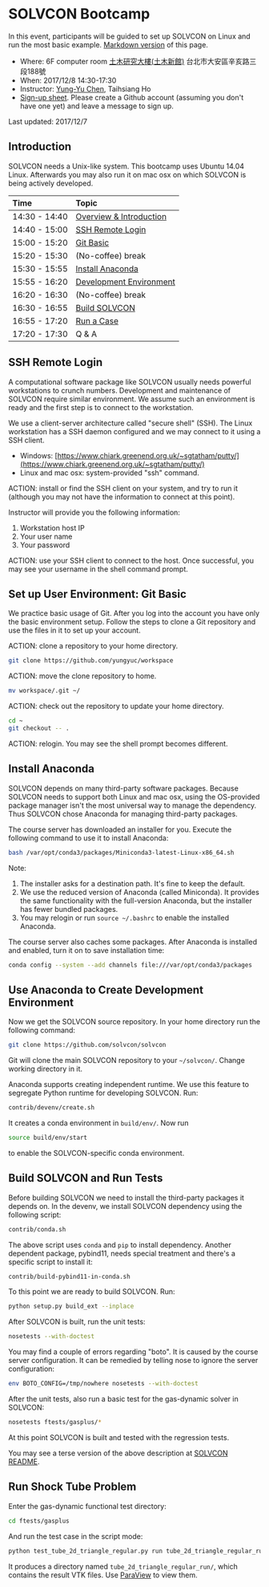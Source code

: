# SOLVCON Bootcamp

In this event, participants will be guided to set up SOLVCON on Linux and run
the most basic example.
[Markdown version](https://github.com/solvcon/seminar/blob/gh-pages/2017/bootcamp/index.md)
of this page.

* Where: 6F computer room [土木研究大樓(土木新館)](https://goo.gl/maps/kwMsLqLwFEH2) 台北市大安區辛亥路三段188號
* When: 2017/12/8 14:30-17:30
* Instructor: [Yung-Yu Chen](mailto:yyc@solvcon.net), Taihsiang Ho
* [Sign-up sheet](https://github.com/solvcon/seminar/issues/7).  Please create
  a Github account (assuming you don't have one yet) and leave a message to
  sign up.

Last updated: 2017/12/7

## <a name="intro"></a>Introduction

SOLVCON needs a Unix-like system.  This bootcamp uses Ubuntu 14.04 Linux.
Afterwards you may also run it on mac osx on which SOLVCON is being actively
developed.

| Time          | Topic                             |
| :------------ | :-------------------------------- |
| 14:30 - 14:40 | [Overview & Introduction](#intro) |
| 14:40 - 15:00 | [SSH Remote Login](#ssh)          |
| 15:00 - 15:20 | [Git Basic](#git)                 |
| 15:20 - 15:30 | (No-coffee) break                 |
| 15:30 - 15:55 | [Install Anaconda](#conda)        |
| 15:55 - 16:20 | [Development Environment](#de)    |
| 16:20 - 16:30 | (No-coffee) break                 |
| 16:30 - 16:55 | [Build SOLVCON](#build)           |
| 16:55 - 17:20 | [Run a Case](#run)                |
| 17:20 - 17:30 | Q & A                             |

## <a name="ssh"></a>SSH Remote Login

A computational software package like SOLVCON usually needs powerful
workstations to crunch numbers.  Development and maintenance of SOLVCON require
similar environment.  We assume such an environment is ready and the first step
is to connect to the workstation.

We use a client-server architecture called "secure shell" (SSH).  The Linux
workstation has a SSH daemon configured and we may connect to it using a SSH
client.

* Windows: [https://www.chiark.greenend.org.uk/~sgtatham/putty/](https://www.chiark.greenend.org.uk/~sgtatham/putty/)
* Linux and mac osx: system-provided "ssh" command.

ACTION: install or find the SSH client on your system, and try to run it
(although you may not have the information to connect at this point).

Instructor will provide you the following information:

1. Workstation host IP
2. Your user name
3. Your password

ACTION: use your SSH client to connect to the host.  Once successful, you may
see your username in the shell command prompt.

## <a name="git"></a>Set up User Environment: Git Basic

We practice basic usage of Git.  After you log into the account you have only
the basic environment setup.  Follow the steps to clone a Git repository and
use the files in it to set up your account.

ACTION: clone a repository to your home directory.

```bash
git clone https://github.com/yungyuc/workspace
```

ACTION: move the clone repository to home.

```bash
mv workspace/.git ~/
```

ACTION: check out the repository to update your home directory.

```bash
cd ~
git checkout -- .
```

ACTION: relogin.  You may see the shell prompt becomes different.

## <a name="conda"></a>Install Anaconda

SOLVCON depends on many third-party software packages.  Because SOLVCON needs
to support both Linux and mac osx, using the OS-provided package manager isn't
the most universal way to manage the dependency.  Thus SOLVCON chose Anaconda
for managing third-party packages.

The course server has downloaded an installer for you.  Execute the following
command to use it to install Anaconda:

```bash
bash /var/opt/conda3/packages/Miniconda3-latest-Linux-x86_64.sh
```

Note:

1. The installer asks for a destination path.  It's fine to keep the default.
2. We use the reduced version of Anaconda (called Miniconda).  It provides the
   same functionality with the full-version Anaconda, but the installer has
   fewer bundled packages.
3. You may relogin or run `source ~/.bashrc` to enable the installed Anaconda.

The course server also caches some packages.  After Anaconda is installed and
enabled, turn it on to save installation time:

```bash
conda config --system --add channels file:///var/opt/conda3/packages
```

## <a name="de"></a>Use Anaconda to Create Development Environment

Now we get the SOLVCON source repository.  In your home directory run the
following command:

```bash
git clone https://github.com/solvcon/solvcon
```

Git will clone the main SOLVCON repository to your `~/solvcon/`.  Change
working directory in it.

Anaconda supports creating independent runtime.  We use this feature to
segregate Python runtime for developing SOLVCON.  Run:

```bash
contrib/devenv/create.sh
```

It creates a conda environment in `build/env/`.  Now run

```bash
source build/env/start
```

to enable the SOLVCON-specific conda environment.

## <a name="build"></a>Build SOLVCON and Run Tests

Before building SOLVCON we need to install the third-party packages it depends
on.  In the devenv, we install SOLVCON dependency using the following script:

```bash
contrib/conda.sh
```

The above script uses `conda` and `pip` to install dependency.  Another
dependent package, pybind11, needs special treatment and there's a specific
script to install it:

```bash
contrib/build-pybind11-in-conda.sh
```

To this point we are ready to build SOLVCON.  Run:

```bash
python setup.py build_ext --inplace
```

After SOLVCON is built, run the unit tests:

```bash
nosetests --with-doctest
```

You may find a couple of errors regarding "boto".  It is caused by the course
server configuration.  It can be remedied by telling nose to ignore the server
configuration:

```bash
env BOTO_CONFIG=/tmp/nowhere nosetests --with-doctest
```

After the unit tests, also run a basic test for the gas-dynamic solver in
SOLVCON:

```bash
nosetests ftests/gasplus/*
```

At this point SOLVCON is built and tested with the regression tests.

You may see a terse version of the above description at [SOLVCON
README](https://github.com/solvcon/solvcon/blob/master/README.rst).

## <a name="run"></a>Run Shock Tube Problem

Enter the gas-dynamic functional test directory:

```bash
cd ftests/gasplus
```

And run the test case in the script mode:

```bash
python test_tube_2d_triangle_regular.py run tube_2d_triangle_regular_run
```

It produces a directory named `tube_2d_triangle_regular_run/`, which contains
the result VTK files.  Use [ParaView](https://www.paraview.org) to view them.
